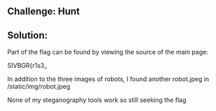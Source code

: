## Challenge:  Hunt


## Solution:

Part of the flag can be found by viewing the source of the main page:

SIVBGR{r1s3_

In addition to the three images of robots, I found another robot.jpeg in /static/img/robot.jpeg

None of my steganography tools work so still seeking the flag
